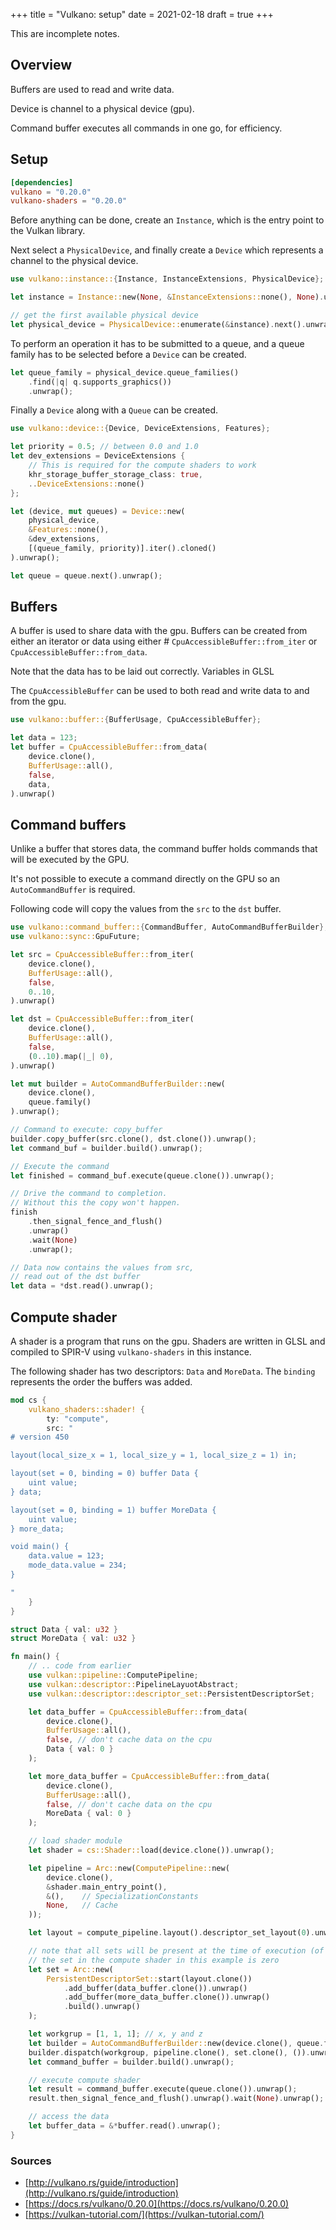 +++
title = "Vulkano: setup"
date = 2021-02-18
draft = true
+++

This are incomplete notes.

## Overview

Buffers are used to read and write data.

Device is channel to a physical device (gpu).

Command buffer executes all commands in one go, for efficiency.

## Setup

```toml
[dependencies]
vulkano = "0.20.0"
vulkano-shaders = "0.20.0"
```

Before anything can be done, create an `Instance`, which is the entry point to
the Vulkan library.

Next select a `PhysicalDevice`, and finally create a `Device` which represents
a channel to the physical device.

```rust
use vulkano::instance::{Instance, InstanceExtensions, PhysicalDevice};

let instance = Instance::new(None, &InstanceExtensions::none(), None).unwrap();

// get the first available physical device
let physical_device = PhysicalDevice::enumerate(&instance).next().unwrap();
```

To perform an operation it has to be submitted to a queue, and a queue family
has to be selected before a `Device` can be created.

```rust
let queue_family = physical_device.queue_families()
    .find(|q| q.supports_graphics())
    .unwrap();

```

Finally a `Device` along with a `Queue` can be created.

```rust
use vulkano::device::{Device, DeviceExtensions, Features};

let priority = 0.5; // between 0.0 and 1.0
let dev_extensions = DeviceExtensions {
    // This is required for the compute shaders to work
    khr_storage_buffer_storage_class: true,
    ..DeviceExtensions::none()
};

let (device, mut queues) = Device::new(
    physical_device,
    &Features::none(),
    &dev_extensions,
    [(queue_family, priority)].iter().cloned()
).unwrap();

let queue = queue.next().unwrap();
```

## Buffers

A buffer is used to share data with the gpu. Buffers can be created from either
an iterator or data using either # `CpuAccessibleBuffer::from_iter` or
`CpuAccessibleBuffer::from_data`.

Note that the data has to be laid out correctly.
Variables in GLSL

The `CpuAccessibleBuffer` can be used to both read and write data to and from
the gpu.

```rust
use vulkano::buffer::{BufferUsage, CpuAccessibleBuffer};

let data = 123;
let buffer = CpuAccessibleBuffer::from_data(
    device.clone(),
    BufferUsage::all(),
    false,
    data,
).unwrap()
```

## Command buffers

Unlike a buffer that stores data, the command buffer holds commands that will be
executed by the GPU.

It's not possible to execute a command directly on the GPU so an `AutoCommandBuffer`
is required.

Following code will copy the values from the `src` to the `dst` buffer.

```rust
use vulkano::command_buffer::{CommandBuffer, AutoCommandBufferBuilder};
use vulkano::sync::GpuFuture;

let src = CpuAccessibleBuffer::from_iter(
    device.clone(),
    BufferUsage::all(),
    false,
    0..10,
).unwrap()

let dst = CpuAccessibleBuffer::from_iter(
    device.clone(),
    BufferUsage::all(),
    false,
    (0..10).map(|_| 0),
).unwrap()

let mut builder = AutoCommandBufferBuilder::new(
    device.clone(),
    queue.family()
).unwrap();

// Command to execute: copy_buffer
builder.copy_buffer(src.clone(), dst.clone()).unwrap();
let command_buf = builder.build().unwrap();

// Execute the command
let finished = command_buf.execute(queue.clone()).unwrap();

// Drive the command to completion.
// Without this the copy won't happen.
finish
    .then_signal_fence_and_flush()
    .unwrap()
    .wait(None)
    .unwrap();

// Data now contains the values from src,
// read out of the dst buffer
let data = *dst.read().unwrap();
```

## Compute shader

A shader is a program that runs on the gpu. Shaders are written in GLSL and
compiled to SPIR-V using `vulkano-shaders` in this instance.

The following shader has two descriptors: `Data` and `MoreData`.
The `binding` represents the order the buffers was added.

```rust
mod cs {
    vulkano_shaders::shader! {
        ty: "compute",
        src: "
# version 450

layout(local_size_x = 1, local_size_y = 1, local_size_z = 1) in;

layout(set = 0, binding = 0) buffer Data {
    uint value;
} data;

layout(set = 0, binding = 1) buffer MoreData {
    uint value;
} more_data;

void main() {
    data.value = 123;
    mode_data.value = 234;
}

"
    }
}
```

```rust
struct Data { val: u32 }
struct MoreData { val: u32 }

fn main() {
    // .. code from earlier
    use vulkan::pipeline::ComputePipeline;
    use vulkan::descriptor::PipelineLayuotAbstract;
    use vulkan::descriptor::descriptor_set::PersistentDescriptorSet;

    let data_buffer = CpuAccessibleBuffer::from_data(
        device.clone(),
        BufferUsage::all(),
        false, // don't cache data on the cpu
        Data { val: 0 }
    );

    let more_data_buffer = CpuAccessibleBuffer::from_data(
        device.clone(),
        BufferUsage::all(),
        false, // don't cache data on the cpu
        MoreData { val: 0 }
    );

    // load shader module
    let shader = cs::Shader::load(device.clone()).unwrap();

    let pipeline = Arc::new(ComputePipeline::new(
        device.clone(),
        &shader.main_entry_point(),
        &(),    // SpecializationConstants
        None,   // Cache
    ));

    let layout = compute_pipeline.layout().descriptor_set_layout(0).unwrap();

    // note that all sets will be present at the time of execution (of the shader)
    // the set in the compute shader in this example is zero
    let set = Arc::new(
        PersistentDescriptorSet::start(layout.clone())
            .add_buffer(data_buffer.clone()).unwrap()
            .add_buffer(more_data_buffer.clone()).unwrap()
            .build().unwrap()
    );

    let workgrup = [1, 1, 1]; // x, y and z
    let builder = AutoCommandBufferBuilder::new(device.clone(), queue.family()).unwrap();
    builder.dispatch(workgroup, pipeline.clone(), set.clone(), ()).unwrap();
    let command_buffer = builder.build().unwrap();

    // execute compute shader
    let result = command_buffer.execute(queue.clone()).unwrap();
    result.then_signal_fence_and_flush().unwrap().wait(None).unwrap();

    // access the data
    let buffer_data = &*buffer.read().unwrap();
}

```

### Sources

* [http://vulkano.rs/guide/introduction](http://vulkano.rs/guide/introduction)
* [https://docs.rs/vulkano/0.20.0](https://docs.rs/vulkano/0.20.0)
* [https://vulkan-tutorial.com/](https://vulkan-tutorial.com/)
